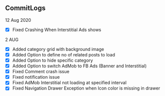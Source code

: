 
## CommitLogs
12 Aug 2020
- [X] Fixed Crashing When Interstitial Ads shows

2 AUG
- [X] Added category grid with background image
- [X] Added Option to define no of related posts to load
- [X] Added Option to hide specific category
- [X] Added Option to switch AdMob to FB Ads (Banner and Interstitial)
- [X] Fixed Comment crash issue
- [X] Fixed notification issue
- [X] Fixed AdMob Interstitial not loading at specified interval
- [X] Fixed Navigation Drawer Exception when Icon color is missing in drawer
